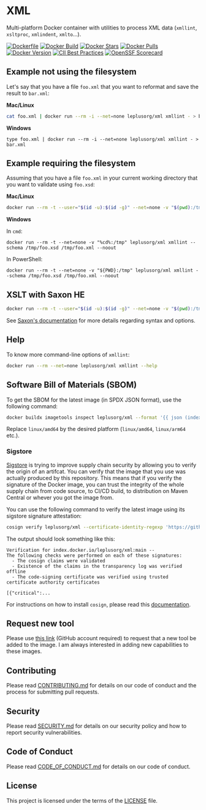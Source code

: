 # XML

Multi-platform Docker container with utilities to process XML data (`xmllint`, `xsltproc`, `xmlindent`, `xmlto`...).

[![Dockerfile](https://img.shields.io/badge/GitHub-Dockerfile-blue)](xml/Dockerfile)
[![Docker Build](https://github.com/leplusorg/docker-xml/workflows/Docker/badge.svg)](https://github.com/leplusorg/docker-xml/actions?query=workflow:"Docker")
[![Docker Stars](https://img.shields.io/docker/stars/leplusorg/xml)](https://hub.docker.com/r/leplusorg/xml)
[![Docker Pulls](https://img.shields.io/docker/pulls/leplusorg/xml)](https://hub.docker.com/r/leplusorg/xml)
[![Docker Version](https://img.shields.io/docker/v/leplusorg/xml?sort=semver)](https://hub.docker.com/r/leplusorg/xml)
[![CII Best Practices](https://bestpractices.coreinfrastructure.org/projects/10067/badge)](https://bestpractices.coreinfrastructure.org/projects/10067)
[![OpenSSF Scorecard](https://api.securityscorecards.dev/projects/github.com/leplusorg/docker-xml/badge)](https://securityscorecards.dev/viewer/?uri=github.com/leplusorg/docker-xml)

## Example not using the filesystem

Let's say that you have a file `foo.xml` that you want to reformat and save the result to `bar.xml`:

**Mac/Linux**

```bash
cat foo.xml | docker run --rm -i --net=none leplusorg/xml xmllint - > bar.xml
```

**Windows**

```batch
type foo.xml | docker run --rm -i --net=none leplusorg/xml xmllint - > bar.xml
```

## Example requiring the filesystem

Assuming that you have a file `foo.xml` in your current working directory that you want to validate using `foo.xsd`:

**Mac/Linux**

```bash
docker run --rm -t --user="$(id -u):$(id -g)" --net=none -v "$(pwd):/tmp" leplusorg/xml xmllint --schema /tmp/foo.xsd /tmp/foo.xml --noout
```

**Windows**

In `cmd`:

```batch
docker run --rm -t --net=none -v "%cd%:/tmp" leplusorg/xml xmllint --schema /tmp/foo.xsd /tmp/foo.xml --noout
```

In PowerShell:

```pwsh
docker run --rm -t --net=none -v "${PWD}:/tmp" leplusorg/xml xmllint --schema /tmp/foo.xsd /tmp/foo.xml --noout
```

## XSLT with Saxon HE

```bash
docker run --rm -t --user="$(id -u):$(id -g)" --net=none -v "$(pwd):/tmp" leplusorg/xml java -jar /opt/saxon/run.sh -s:/tmp/source.xml -xsl:/tmp/stylesheet.xsl -o:/tmp/output.xml
```

See [Saxon's documentation](https://www.saxonica.com/documentation12/index.html#!using-xsl/commandline) for more details regarding syntax and options.

## Help

To know more command-line options of `xmllint`:

```bash
docker run --rm --net=none leplusorg/xml xmllint --help
```

## Software Bill of Materials (SBOM)

To get the SBOM for the latest image (in SPDX JSON format), use the
following command:

```bash
docker buildx imagetools inspect leplusorg/xml --format '{{ json (index .SBOM "linux/amd64").SPDX }}'
```

Replace `linux/amd64` by the desired platform (`linux/amd64`, `linux/arm64` etc.).

### Sigstore

[Sigstore](https://docs.sigstore.dev) is trying to improve supply
chain security by allowing you to verify the origin of an
artifcat. You can verify that the image that you use was actually
produced by this repository. This means that if you verify the
signature of the Docker image, you can trust the integrity of the
whole supply chain from code source, to CI/CD build, to distribution
on Maven Central or whever you got the image from.

You can use the following command to verify the latest image using its
sigstore signature attestation:

```bash
cosign verify leplusorg/xml --certificate-identity-regexp 'https://github\.com/leplusorg/docker-xml/\.github/workflows/.+' --certificate-oidc-issuer 'https://token.actions.githubusercontent.com'
```

The output should look something like this:

```text
Verification for index.docker.io/leplusorg/xml:main --
The following checks were performed on each of these signatures:
  - The cosign claims were validated
  - Existence of the claims in the transparency log was verified offline
  - The code-signing certificate was verified using trusted certificate authority certificates

[{"critical":...
```

For instructions on how to install `cosign`, please read this [documentation](https://docs.sigstore.dev/cosign/system_config/installation/).

## Request new tool

Please use [this link](https://github.com/leplusorg/docker-xml/issues/new?assignees=thomasleplus&labels=enhancement&template=feature_request.md&title=%5BFEAT%5D) (GitHub account required) to request that a new tool be added to the image. I am always interested in adding new capabilities to these images.

## Contributing

Please read [CONTRIBUTING.md](CONTRIBUTING.md) for details on our code of conduct and the process for submitting pull requests.

## Security

Please read [SECURITY.md](SECURITY.md) for details on our security policy and how to report security vulnerabilities.

## Code of Conduct

Please read [CODE_OF_CONDUCT.md](CODE_OF_CONDUCT.md) for details on our code of conduct.

## License

This project is licensed under the terms of the [LICENSE](LICENSE) file.
